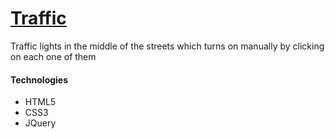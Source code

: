 # [Traffic](https://traffic-lights-street.netlify.app/)

Traffic lights in the middle of the streets which turns on manually by clicking on each one of them 

#### Technologies

- HTML5
- CSS3
- JQuery
